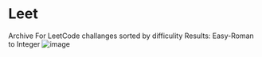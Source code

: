 # Leet
Archive For LeetCode challanges sorted by difficulity
Results:
Easy-Roman to Integer
![image](https://user-images.githubusercontent.com/67759970/203270702-fe09488f-ab43-49fe-a97e-0d6cd898b185.png)
